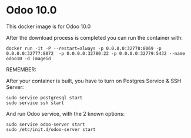 Odoo 10.0
========

This docker image is for Odoo 10.0

After the download process is completed you can run the container with:

    docker run -it -P --restart=always -p 0.0.0.0:32778:8069 -p 0.0.0.0:32777:8072  -p 0.0.0.0:32780:22 -p 0.0.0.0:32779:5432 --name odoo10 -d imageid

REMEMBER:

After your container is built, you have to turn on Postgres Service & SSH Server:

    sudo service postgresql start
    sudo service ssh start
And run Odoo service, with the 2 known options:
     
    sudo service odoo-server start
    sudo /etc/init.d/odoo-server start